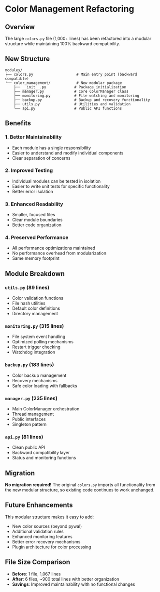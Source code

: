 # Color Management Refactoring

## Overview

The large `colors.py` file (1,000+ lines) has been refactored into a modular structure while maintaining 100% backward compatibility.

## New Structure

```
modules/
├── colors.py                    # Main entry point (backward compatible)
└── color_management/            # New modular package
    ├── __init__.py             # Package initialization
    ├── manager.py              # Core ColorManager class
    ├── monitoring.py           # File watching and monitoring
    ├── backup.py               # Backup and recovery functionality
    ├── utils.py                # Utilities and validation
    └── api.py                  # Public API functions
```

## Benefits

### 1. **Better Maintainability**
- Each module has a single responsibility
- Easier to understand and modify individual components
- Clear separation of concerns

### 2. **Improved Testing**
- Individual modules can be tested in isolation
- Easier to write unit tests for specific functionality
- Better error isolation

### 3. **Enhanced Readability**
- Smaller, focused files
- Clear module boundaries
- Better code organization

### 4. **Preserved Performance**
- All performance optimizations maintained
- No performance overhead from modularization
- Same memory footprint

## Module Breakdown

### `utils.py` (89 lines)
- Color validation functions
- File hash utilities
- Default color definitions
- Directory management

### `monitoring.py` (315 lines)
- File system event handling
- Optimized polling mechanisms
- Restart trigger checking
- Watchdog integration

### `backup.py` (183 lines)
- Color backup management
- Recovery mechanisms
- Safe color loading with fallbacks

### `manager.py` (235 lines)
- Main ColorManager orchestration
- Thread management
- Public interfaces
- Singleton pattern

### `api.py` (81 lines)
- Clean public API
- Backward compatibility layer
- Status and monitoring functions

## Migration

**No migration required!** The original `colors.py` imports all functionality from the new modular structure, so existing code continues to work unchanged.

## Future Enhancements

This modular structure makes it easy to add:
- New color sources (beyond pywal)
- Additional validation rules
- Enhanced monitoring features
- Better error recovery mechanisms
- Plugin architecture for color processing

## File Size Comparison

- **Before**: 1 file, 1,067 lines
- **After**: 6 files, ~900 total lines with better organization
- **Savings**: Improved maintainability with no functional changes
